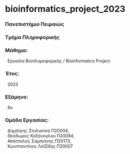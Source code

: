 # bioinformatics_project_2023
<h3>Πανεπιστήμιο Πειραιώς</h3>

<h3>Τμήμα Πληροφορικής</h3>

<h3>Μάθημα:</h3>&nbsp;&nbsp;Εργασία Βιοπληροφορικής / Bioinformatics Project

<h3>Έτος:</h3>&nbsp;&nbsp;2023

<h3>Εξάμηνο:</h3>&nbsp;&nbsp;6ο

<h3>Ομάδα Εργασίας:</h3>
&nbsp;&nbsp;Δημήτρης Στυλιανού Π20004,<br>
&nbsp;&nbsp;Θεόδωρος Κοξάνογλου Π20094,<br>
&nbsp;&nbsp;Απόστολος Σαμπιάνης Π20173,<br>
&nbsp;&nbsp;Κωνσταντίνος Λοϊζίδης Π20007

